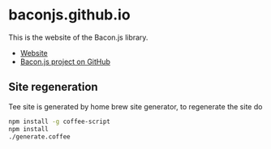 # baconjs.github.io

This is the website of the Bacon.js library.

* [Website](http://baconjs.github.io)
* [Bacon.js project on GitHub](https://github.com/baconjs/bacon.js)

## Site regeneration

Tee site is generated by home brew site generator,
to regenerate the site do

```sh
npm install -g coffee-script
npm install
./generate.coffee
```
